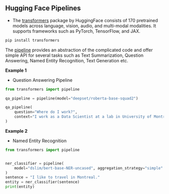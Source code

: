 
## Hugging Face Pipelines

* The [transformers](https://huggingface.co/docs/transformers/en/index) package by HuggingFace consists of 170 pretrained models across language, vision, audio, and multi-modal modalities. It supports frameworks such as PyTorch, TensorFlow, and JAX.

```bash
pip install transformers
```

The [pipeline](https://huggingface.co/docs/transformers/v4.38.2/en/quicktour#pipeline) provides an abstraction of the complicated code and offer simple API for several tasks such as Text Summarization, Question Answering, Named Entity Recognition, Text Generation etc.

**Example 1**

* Question Answering Pipeline

```python
from transformers import pipeline

qa_pipeline = pipeline(model="deepset/roberta-base-squad2")

qa_pipeline(
    question="Where do I work?",
    context="I work as a Data Scientist at a lab in University of Montreal. I like to develop my own algorithms.",
)

```

**Example 2**

* Named Entity Recognition

```python
from transformers import pipeline


ner_classifier = pipeline(
    model="dslim/bert-base-NER-uncased", aggregation_strategy="simple"
)
sentence = "I like to travel in Montreal."
entity = ner_classifier(sentence)
print(entity)
```